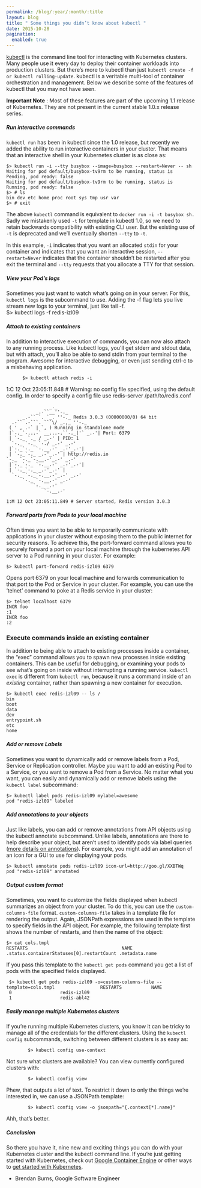 ```yaml
---
permalink: /blog/:year/:month/:title
layout: blog
title: " Some things you didn’t know about kubectl "
date: 2015-10-28
pagination:
  enabled: true
---
```

[kubectl](https://github.com/kubernetes/kubernetes/blob/master/docs/user-guide/kubectl-overview.md) is the command line tool for interacting with Kubernetes clusters. Many people use it every day to deploy their container workloads into production clusters. But there’s more to kubectl than just `kubectl create -f or kubectl rolling-update`. kubectl is a veritable multi-tool of container orchestration and management. Below we describe some of the features of kubectl that you may not have seen.   

**Important Note** : Most of these features are part of the upcoming 1.1 release of Kubernetes. They are not present in the current stable 1.0.x release series.  


##### Run interactive commands

`kubectl run` has been in kubectl since the 1.0 release, but recently we added the ability to run interactive containers in your cluster. That means that an interactive shell in your Kubernetes cluster is as close as:  

```
$> kubectl run -i --tty busybox --image=busybox --restart=Never -- sh   
Waiting for pod default/busybox-tv9rm to be running, status is Pending, pod ready: false   
Waiting for pod default/busybox-tv9rm to be running, status is Running, pod ready: false   
$> # ls 
bin dev etc home proc root sys tmp usr var 
$> # exit  
```
The above `kubectl` command is equivalent to `docker run -i -t busybox sh.` Sadly we mistakenly used `-t` for template in kubectl 1.0, so we need to retain backwards compatibility with existing CLI user. But the existing use of `-t` is deprecated and we’ll eventually shorten `--tty` to `-t`.  

In this example, `-i` indicates that you want an allocated `stdin` for your container and indicates that you want an interactive session, `--restart=Never` indicates that the container shouldn’t be restarted after you exit the terminal and `--tty` requests that you allocate a TTY for that session.  


##### View your Pod’s logs

Sometimes you just want to watch what’s going on in your server. For this, `kubectl logs` is the subcommand to use. Adding the -f flag lets you live stream new logs to your terminal, just like tail -f.  
          $> kubectl logs -f redis-izl09

##### Attach to existing containers

In addition to interactive execution of commands, you can now also attach to any running process. Like kubectl logs, you’ll get stderr and stdout data, but with attach, you’ll also be able to send stdin from your terminal to the program. Awesome for interactive debugging, or even just sending ctrl-c to a misbehaving application.  

          $> kubectl attach redis -i


1:C 12 Oct 23:05:11.848 # Warning: no config file specified, using the default config. In order to specify a config file use redis-server /path/to/redis.conf

```
                _._                                                  
           _.-``__''-._                                             
      _.-`` `. `_. ''-._ Redis 3.0.3 (00000000/0) 64 bit
  .-`` .-```. ```\/ _.,_ ''-._                                   
 ( ' , .-` | `, ) Running in standalone mode
 |`-._`-...-` __...-.``-._|'` _.-'| Port: 6379
 | `-._ `._ / _.-' | PID: 1
  `-._ `-._ `-./ _.-' _.-'                                   
 |`-._`-._ `-.__.-' _.-'_.-'|                                  
 | `-._`-._ _.-'_.-' | http://redis.io
`-._ `-._`-.__.-'_.-' _.-'                                   
 |`-._`-._ `-.__.-' _.-'_.-'|                                  
 | `-._`-._ _.-'_.-' |                                  
  `-._ `-._`-.__.-'_.-' _.-'                                   
      `-._ `-.__.-' _.-'                                       
          `-._ _.-'                                           
              `-.__.-'                                               

1:M 12 Oct 23:05:11.849 # Server started, Redis version 3.0.3
```

##### Forward ports from Pods to your local machine

Often times you want to be able to temporarily communicate with applications in your cluster without exposing them to the public internet for security reasons. To achieve this, the port-forward command allows you to securely forward a port on your local machine through the kubernetes API server to a Pod running in your cluster. For example:  

`$> kubectl port-forward redis-izl09 6379`  

Opens port 6379 on your local machine and forwards communication to that port to the Pod or Service in your cluster. For example, you can use the ‘telnet’ command to poke at a Redis service in your cluster:  

```
$> telnet localhost 6379   
INCR foo   
:1   
INCR foo 
:2  
```

### Execute commands inside an existing container
In addition to being able to attach to existing processes inside a container, the “exec” command allows you to spawn new processes inside existing containers. This can be useful for debugging, or examining your pods to see what’s going on inside without interrupting a running service. `kubectl exec` is different from `kubectl run`, because it runs a command inside of an _existing_ container, rather than spawning a new container for execution.  

```
$> kubectl exec redis-izl09 -- ls /
bin
boot
data
dev
entrypoint.sh
etc
home
```


##### Add or remove Labels

Sometimes you want to dynamically add or remove labels from a Pod, Service or Replication controller. Maybe you want to add an existing Pod to a Service, or you want to remove a Pod from a Service. No matter what you want, you can easily and dynamically add or remove labels using the `kubectl label` subcommand:  

`$> kubectl label pods redis-izl09 mylabel=awesome `  
`pod "redis-izl09" labeled`  


##### Add annotations to your objects

Just like labels, you can add or remove annotations from API objects using the kubectl annotate subcommand. Unlike labels, annotations are there to help describe your object, but aren’t used to identify pods via label queries ([more details on annotations](https://github.com/kubernetes/kubernetes/blob/master/docs/user-guide/annotations.md#annotations)). For example, you might add an annotation of an icon for a GUI to use for displaying your pods.  

`$> kubectl annotate pods redis-izl09 icon-url=http://goo.gl/XXBTWq `  
`pod "redis-izl09" annotated`  


##### Output custom format

Sometimes, you want to customize the fields displayed when kubectl summarizes an object from your cluster. To do this, you can use the `custom-columns-file` format. `custom-columns-file` takes in a template file for rendering the output. Again, JSONPath expressions are used in the template to specify fields in the API object. For example, the following template first shows the number of restarts, and then the name of the object:  

```
$> cat cols.tmpl   
RESTARTS                                   NAME   
.status.containerStatuses[0].restartCount .metadata.name  
```

If you pass this template to the `kubectl get pods` command you get a list of pods with the specified fields displayed.  

```
 $> kubectl get pods redis-izl09 -o=custom-columns-file --template=cols.tmpl                 RESTARTS           NAME   
 0                  redis-izl09   
 1                  redis-abl42  
```

##### Easily manage multiple Kubernetes clusters

If you’re running multiple Kubernetes clusters, you know it can be tricky to manage all of the credentials for the different clusters. Using the `kubectl config` subcommands, switching between different clusters is as easy as:  

            $> kubectl config use-context

Not sure what clusters are available? You can view currently configured clusters with:  

            $> kubectl config view

Phew, that outputs a lot of text. To restrict it down to only the things we’re interested in, we can use a JSONPath template:  

            $> kubectl config view -o jsonpath="{.context[*].name}"

Ahh, that’s better.


##### Conclusion

So there you have it, nine new and exciting things you can do with your Kubernetes cluster and the kubectl command line. If you’re just getting started with Kubernetes, check out [Google Container Engine](https://cloud.google.com/container-engine/) or other ways to [get started with Kubernetes](http://kubernetes.io/gettingstarted/).  

- Brendan Burns, Google Software Engineer
